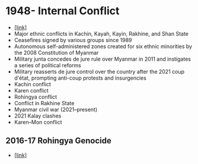 # 1948- Internal Conflict
- [[link]](https://en.wikipedia.org/wiki/Internal_conflict_in_Myanmar)
- Major ethnic conflicts in Kachin, Kayah, Kayin, Rakhine, and Shan State
- Ceasefires signed by various groups since 1989
- Autonomous self-administered zones created for six ethnic minorities by the 2008 Constitution of Myanmar
- Military junta concedes de jure rule over Myanmar in 2011 and instigates a series of political reforms
- Military reasserts de jure control over the country after the 2021 coup d'état, prompting anti-coup protests and insurgencies
- Kachin conflict
- Karen conflict
- Rohingya conflict
- Conflict in Rakhine State
- Myanmar civil war (2021–present)
- 2021 Kalay clashes
- Karen–Mon conflict
## 2016-17 Rohingya Genocide
- [[link]](https://en.wikipedia.org/wiki/Rohingya_genocide)